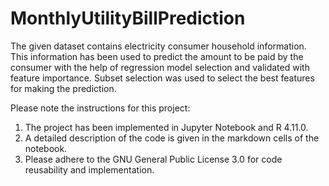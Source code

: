 # MonthlyUtilityBillPrediction
The given dataset contains electricity consumer household information. This information has been used to predict the amount to be paid by the consumer with the help of regression model selection and validated with feature importance. Subset selection was used to select the best features for making the prediction. <br>

Please note the instructions for this project:

1. The project has been implemented in Jupyter Notebook and R 4.11.0.
2. A detailed description of the code is given in the markdown cells of the notebook.
3. Please adhere to the GNU General Public License 3.0 for code reusability and implementation.
